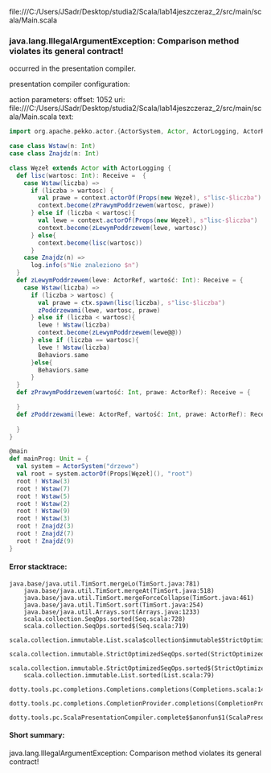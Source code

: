 file:///C:/Users/JSadr/Desktop/studia2/Scala/lab14jeszczeraz_2/src/main/scala/Main.scala
### java.lang.IllegalArgumentException: Comparison method violates its general contract!

occurred in the presentation compiler.

presentation compiler configuration:


action parameters:
offset: 1052
uri: file:///C:/Users/JSadr/Desktop/studia2/Scala/lab14jeszczeraz_2/src/main/scala/Main.scala
text:
```scala
import org.apache.pekko.actor.{ActorSystem, Actor, ActorLogging, ActorRef, Props}

case class Wstaw(n: Int)
case class Znajdz(n: Int)

class Węzeł extends Actor with ActorLogging {
  def lisc(wartosc: Int): Receive =  {
    case Wstaw(liczba) =>
      if (liczba > wartosc) {
        val prawe = context.actorOf(Props(new Węzeł), s"lisc-$liczba")
        context.become(zPrawymPoddrzewem(wartosc, prawe))
      } else if (liczba < wartosc){
        val lewe = context.actorOf(Props(new Węzeł), s"lisc-$liczba")
        context.become(zLewymPoddrzewem(lewe, wartosc))
      } else{
        context.become(lisc(wartosc))
      }
    case Znajdz(n) =>
      log.info(s"Nie znaleziono $n")
  }
  def zLewymPoddrzewem(lewe: ActorRef, wartość: Int): Receive = {
    case Wstaw(liczba) =>
      if (liczba > wartosc) {
        val prawe = ctx.spawn(lisc(liczba), s"lisc-$liczba")
        zPoddrzewami(lewe, wartosc, prawe)
      } else if (liczba < wartosc){
        lewe ! Wstaw(liczba)
        context.become(zLewymPoddrzewem(lewe@@))
      } else if (liczba == wartosc){
        lewe ! Wstaw(liczba)
        Behaviors.same
      }else{
        Behaviors.same
      }
  }
  def zPrawymPoddrzewem(wartość: Int, prawe: ActorRef): Receive = {

  }
  def zPoddrzewami(lewe: ActorRef, wartość: Int, prawe: ActorRef): Receive = {
    
  }
}

@main
def mainProg: Unit = {
  val system = ActorSystem("drzewo")
  val root = system.actorOf(Props[Węzeł](), "root")
  root ! Wstaw(3)
  root ! Wstaw(7)
  root ! Wstaw(5)
  root ! Wstaw(2)
  root ! Wstaw(9)
  root ! Wstaw(3)
  root ! Znajdź(3)
  root ! Znajdź(7)
  root ! Znajdź(9)
}
```



#### Error stacktrace:

```
java.base/java.util.TimSort.mergeLo(TimSort.java:781)
	java.base/java.util.TimSort.mergeAt(TimSort.java:518)
	java.base/java.util.TimSort.mergeForceCollapse(TimSort.java:461)
	java.base/java.util.TimSort.sort(TimSort.java:254)
	java.base/java.util.Arrays.sort(Arrays.java:1233)
	scala.collection.SeqOps.sorted(Seq.scala:728)
	scala.collection.SeqOps.sorted$(Seq.scala:719)
	scala.collection.immutable.List.scala$collection$immutable$StrictOptimizedSeqOps$$super$sorted(List.scala:79)
	scala.collection.immutable.StrictOptimizedSeqOps.sorted(StrictOptimizedSeqOps.scala:75)
	scala.collection.immutable.StrictOptimizedSeqOps.sorted$(StrictOptimizedSeqOps.scala:75)
	scala.collection.immutable.List.sorted(List.scala:79)
	dotty.tools.pc.completions.Completions.completions(Completions.scala:143)
	dotty.tools.pc.completions.CompletionProvider.completions(CompletionProvider.scala:90)
	dotty.tools.pc.ScalaPresentationCompiler.complete$$anonfun$1(ScalaPresentationCompiler.scala:146)
```
#### Short summary: 

java.lang.IllegalArgumentException: Comparison method violates its general contract!